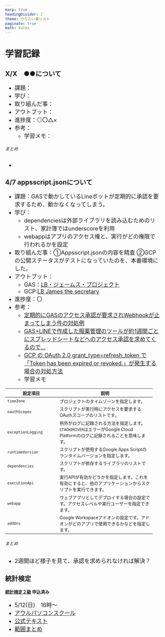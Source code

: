 ```yaml
---
marp: true
headingDivider: 2
theme: やりたい事リスト
paginate: true
math: katex
---
```


# 学習記録

<!-- _class: title -->
<!-- _paginate: false -->

## X/X　●●について

- 課題：
- 学び：
- 取り組んだ事：
- アウトプット：
- 進捗度：◎〇△×
- 参考：
  - 学習メモ：

###### まとめ

-

## 4/7 appsscript.jsonについて

<style 'scoped'>
  ul{font-size: 18px;}
</style>

- 課題：GASで動かしているLineボットが定期的に承認を要求するため、動かなくなってしまう。
- 学び：
  - dependenciesは外部ライブラリを読み込むためのリスト、家計簿ではunderscoreを利用
  - webappはアプリのアクセス権と、実行がどの権限で行われるかを設定
- 取り組んだ事：①Appsscript.jsonの内容を精査 ②GCPの公開ステータスがテストになっていたのを、本番環境にした。
- アウトプット：
  - GAS：[LB・ジェームス・プロジェクト](https://script.google.com/home/projects/1oOvchfocqplpzwN_gIAfqwLhpG2lweN9uT-YXVI84Hxx-cbo0tPqSG1B/edit)
  - GCP:[LB James the secretary](https://console.cloud.google.com/apis/credentials/consent?project=lbjamesproject)
- 進捗度：〇
- 参考：
  - [定期的にGASのアクセス承認が要求されWebhookが止まってしまう件の対処例](https://qiita.com/quwaji/items/b07fc7f0821630bf7505)
  - [GAS+LINEで作成した服薬管理のツールが約1週間ごとにスプレッドシートなどへのアクセス承認を求めてくるので...](https://twitter.com/aya_shena/status/1584892181017669633)
  - [GCP の OAuth 2.0 grant_type=refresh_token で「Token has been expired or revoked.」が発生する場合の対処方法](https://www.cdata.com/jp/blog/gcprefreshtokengrant)
  - 学習メモ

<style 'scoped'>
  table{font-size: 14px;width:95%;}
  table th:nth-child(1){width:16%;}
  table th:nth-child(2){width:42%;}
</style>
| 設定項目            | 説明                                                                                              |
|-------------------|-------------------------------------------------------------------------------------------------|
| `timeZone`        | プロジェクトのタイムゾーンを指定します。                                                              |
| `oauthScopes`     | スクリプトが実行時にアクセスを要求するOAuthスコープのリストです。                                               |
| `exceptionLogging`| 例外がログに記録される方法を指定します。`STACKDRIVER`はエラーがGoogle Cloud Platformのログに記録されることを意味します。  |
| `runtimeVersion`  | スクリプトが使用するGoogle Apps Scriptのランタイムバージョンを指定します。                                |
| `dependencies`    | スクリプトが依存するライブラリのリストです。                                                         |
| `executionApi`    | 実行APIが有効かどうかを指定します。これを有効にすると、他のアプリケーションからスクリプトを実行できます。              |
| `webapp`          | ウェブアプリとしてデプロイする場合の設定です。アクセスレベルや実行ユーザーを指定できます。                             |
| `addOns`          | Google Workspaceアドオンの設定です。アドオンがどのアプリで使用できるかなどを指定します。                        |

###### まとめ

- 2週間ほど様子を見て、承認を求められなければ解決？

## 統計検定

#### [統計検定２級](https://www.toukei-kentei.jp/exam/grade2/) 申込済み

- 5/12(日)　16時～
- [アウルパソコンスクール](https://owlict.com/access/)
- [公式テキスト](http://www.tokyo-tosho.co.jp/books/978-4-489-02227-2/)
- [範囲まとめ](https://docs.google.com/spreadsheets/d/1SAZrlL-pLj9jU5jKz49pKv12yL4lqzmSpo3_ODMyAwo/edit#gid=0)
